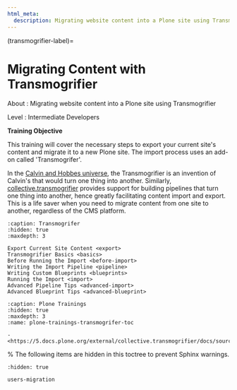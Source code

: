 ```yaml
---
html_meta:
  description: Migrating website content into a Plone site using Transmogrifier
---
```


(transmogrifier-label)=

# Migrating Content with Transmogrifier

About
: Migrating website content into a Plone site using Transmogrifier

Level
: Intermediate Developers

**Training Objective**

This training will cover the necessary steps to export your current site's content
and migrate it to a new Plone site. The import process uses an add-on called
'Transmogrifer'.

In the [Calvin and Hobbes universe](https://www.gocomics.com/calvinandhobbes/1987/03/23), the Transmogrifier is an invention of Calvin's that would turn one thing into another.
Similarly, [collective.transmogrifier](https://github.com/mjpieters/collective.transmogrifier)
provides support for building pipelines that turn one thing into another, hence greatly facilitating content import and export.
This is a life saver when you need to migrate content from one site to another, regardless of the CMS platform.

```{toctree}
:caption: Transmogrifer
:hidden: true
:maxdepth: 3

Export Current Site Content <export>
Transmogrifier Basics <basics>
Before Running the Import <before-import>
Writing the Import Pipeline <pipeline>
Writing Custom Blueprints <blueprints>
Running the Import <import>
Advanced Pipeline Tips <advanced-import>
Advanced Blueprint Tips <advanced-blueprint>
```

```{toctree}
:caption: Plone Trainings
:hidden: true
:maxdepth: 3
:name: plone-trainings-transmogrifer-toc
```

```{seealso}
- <https://5.docs.plone.org/external/collective.transmogrifier/docs/source/index.html>
```

% The following items are hidden in this toctree to prevent Sphinx warnings.

```{toctree}
:hidden: true

users-migration
```
